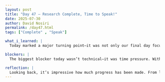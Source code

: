 ```yaml
---
layout: post
title: "Day 47 – Research Complete, Time to Speak!"
date: 2025-07-30
author: David Nosiri
permalink: /day47.html
tags: ["Complete" , "Speak"]

what_i_learned: |
  Today marked a major turning point—it was not only our final day focused on the research portion of the program but also a full-on prep day for tomorrow’s big presentation. The energy in the room felt different—equal parts focused and reflective. Most of our time was spent putting finishing touches on the code, slides, and experimental diagrams. I personally finalized both the code and diagram updates earlier, so my main focus shifted toward polishing the presentation slides and ensuring the message we deliver is as clear as the work we’ve done. Knowing this was our last full research day made everything feel more meaningful. It reminded me of how far we’ve come—from figuring out our methodology, training our models, making improvements, solving tough bugs, to now confidently preparing to share it all with others. There's a quiet excitement in the air, mixed with some nerves, but it feels good to be at this stage.

blockers: |
  The biggest blocker today wasn’t technical—it was time pressure. With the presentation around the corner and today being the last research-focused day, there was a real sense of urgency to tie everything together. Balancing the final touches with preparation created a tight timeline that required careful coordination.

reflection: |
  Looking back, it’s impressive how much progress has been made. From learning new tools and concepts to debugging difficult errors and making sense of complex data, it’s all come together. Today especially reminded me that research isn't just about getting things to work—it's also about communicating that work clearly. Shifting from "building" to "presenting" helped me see how valuable the journey has been. Now it's all about sharing it with confidence.
---
```

